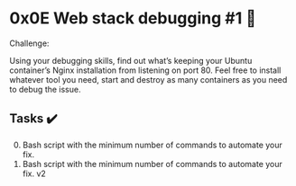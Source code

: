 # 0x0E Web stack debugging #1 :wrench:

Challenge:

Using your debugging skills, find out what’s keeping your Ubuntu container’s Nginx installation from listening on port 80. Feel free to install whatever tool you need, start and destroy as many containers as you need to debug the issue.

## Tasks :heavy_check_mark:

0. Bash script with the minimum number of commands to automate your fix.
1. Bash script with the minimum number of commands to automate your fix. v2
